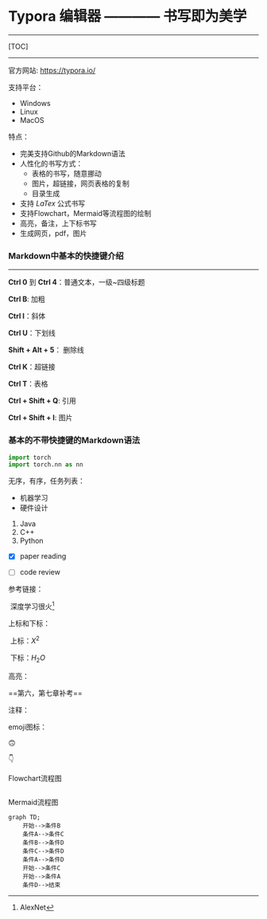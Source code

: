 # Typora 编辑器 ———— 书写即为美学

---

[TOC]

---

官方网站: https://typora.io/

支持平台：

+ Windows
+ Linux
+ MacOS

特点：

- 完美支持Github的Markdown语法
- 人性化的书写方式：
  - 表格的书写，随意挪动
  - 图片，超链接，网页表格的复制
  - 目录生成
- 支持 $LaTex$ 公式书写
- 支持Flowchart，Mermaid等流程图的绘制
- 高亮，备注，上下标书写
- 生成网页，pdf，图片



### Markdown中基本的快捷键介绍

---

**Ctrl 0** 到 **Ctrl 4**：普通文本，一级~四级标题

**Ctrl B**: 加粗

**Ctrl I**：斜体

**Ctrl U**：下划线

**Shift + Alt + 5**： 删除线

**Ctrl K**：超链接

**Ctrl T**：表格

**Ctrl + Shift + Q**: 引用

**Ctrl + Shift + I**: 图片



### 基本的不带快捷键的Markdown语法

```python
import torch
import torch.nn as nn
```

无序，有序，任务列表：

+ 机器学习
+ 硬件设计

1. Java
2. C++
3. Python



- [x] paper reading 
- [ ] code review



参考链接：

​		深度学习很火[^1]

[^1]: AlexNet



上标和下标：

​			上标：$X^2$

​			下标：$H_2O$

高亮：

==第六，第七章补考==

注释：

<!--asdasd-->

emoji图标：

:upside_down_face:

:point_down:

Flowchart流程图

```flow

```

Mermaid流程图

```mermaid
graph TD;
	开始-->条件B
	条件A-->条件C
	条件B-->条件D
	条件C-->条件D
	条件A-->条件D
	开始-->条件C
	开始-->条件A
	条件D-->结束
```





